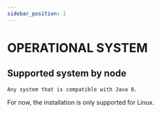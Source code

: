 ```yaml
---
sidebar_position: 1
---
```


# OPERATIONAL SYSTEM

## Supported system by node

    Any system that is compatible with Java 8.

For now, the installation is only supported for Linux.